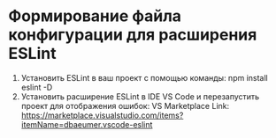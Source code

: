# Формирование файла конфигурации для расширения ESLint

1. Установить ESLint в ваш проект с помощью команды:
npm install eslint -D
2. Установить расширение ESLint в IDE VS Code и перезапустить проект для отображения ошибок:
VS Marketplace Link: https://marketplace.visualstudio.com/items?itemName=dbaeumer.vscode-eslint